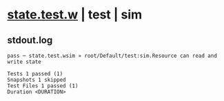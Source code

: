 # [state.test.w](../../../../../../examples/tests/sdk_tests/resource/state.test.w) | test | sim

## stdout.log
```log
pass ─ state.test.wsim » root/Default/test:sim.Resource can read and write state

Tests 1 passed (1)
Snapshots 1 skipped
Test Files 1 passed (1)
Duration <DURATION>
```

